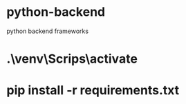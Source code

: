 # python-backend
 python backend frameworks
# .\venv\Scrips\activate
# pip install -r requirements.txt

